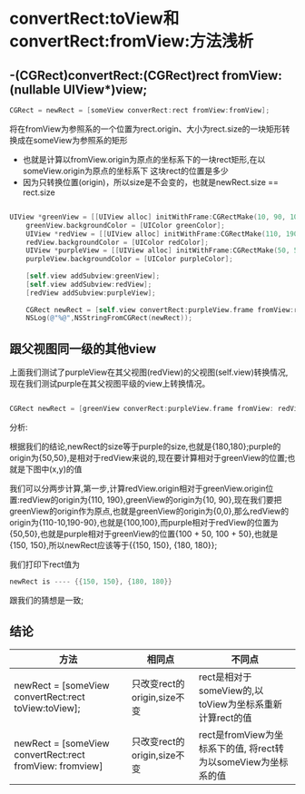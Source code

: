 # convertRect:toView和convertRect:fromView:方法浅析

## -(CGRect)convertRect:(CGRect)rect fromView:(nullable UIView*)view;

``` Objective-C
CGRect = newRect = [someView converRect:rect fromView:fromView];
```

将在fromView为参照系的一个位置为rect.origin、大小为rect.size的一块矩形转换成在someView为参照系的矩形

+ 也就是计算以fromView.origin为原点的坐标系下的一块rect矩形,在以someView.origin为原点的坐标系下 这块rect的位置是多少
+ 因为只转换位置(origin)，所以size是不会变的，也就是newRect.size == rect.size

``` Objective-C

UIView *greenView = [[UIView alloc] initWithFrame:CGRectMake(10, 90, 100, 100)];
    greenView.backgroundColor = [UIColor greenColor];
    UIView *redView = [[UIView alloc] initWithFrame:CGRectMake(110, 190, 300, 300)];
    redView.backgroundColor = [UIColor redColor];
    UIView *purpleView = [[UIView alloc] initWithFrame:CGRectMake(50, 50, 180, 180)];
    purpleView.backgroundColor = [UIColor purpleColor];
    
    [self.view addSubview:greenView];
    [self.view addSubview:redView];
    [redView addSubview:purpleView];
    
    CGRect newRect = [self.view convertRect:purpleView.frame fromView:redView];
    NSLog(@"%@",NSStringFromCGRect(newRect));

```

## 跟父视图同一级的其他view

上面我们测试了purpleView在其父视图(redView)的父视图(self.view)转换情况,现在我们测试purple在其父视图平级的view上转换情况。

``` Objective-C

CGRect newRect = [greenView converRect:purpleView.frame fromView: redView;]

```

分析:

根据我们的结论,newRect的size等于purple的size,也就是{180,180};purple的origin为{50,50},是相对于redView来说的,现在要计算相对于greenView的位置;也就是下图中(x,y)的值

我们可以分两步计算,第一步,计算redView.origin相对于greenView.origin位置:redView的origin为{110, 190},greenView的origin为{10, 90},现在我们要把greenView的origin作为原点,也就是greenView的origin为{0,0},那么redView的origin为{110-10,190-90},也就是{100,100},而purple相对于redView的位置为{50,50},也就是purple相对于greenView的位置{100 + 50, 100 + 50},也就是{150, 150},所以newRect应该等于{{150, 150}, {180, 180}};

我们打印下rect值为

``` Objective-C
newRect is ---- {{150, 150}, {180, 180}}
```

跟我们的猜想是一致;

## 结论

| 方法 | 相同点 | 不同点 |
| ---- | ---- | ----- |
| newRect = [someView convertRect:rect toView:toView]; | 只改变rect的origin,size不变 | rect是相对于someView的,以toView为坐标系重新计算rect的值 |
| newRect = [someView convertRect:rect fromView: fromview] | 只改变rect的origin,size不变 | rect是fromView为坐标系下的值, 将rect转为以someView为坐标系的值 |